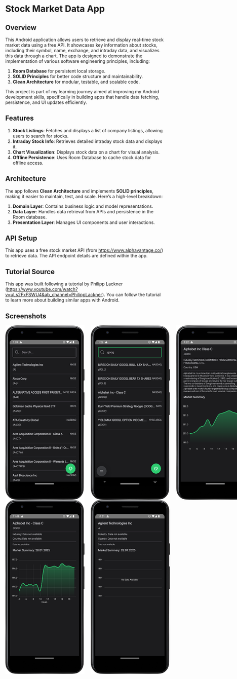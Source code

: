 # Stock Market Data App
## Overview
This Android application allows users to retrieve and display real-time stock market data using a free API. It showcases key information about stocks, including their symbol, name, exchange, and intraday data, and visualizes this data through a chart. The app is designed to demonstrate the implementation of various software engineering principles, including:
1. **Room Database** for persistent local storage.
2. **SOLID Principles** for better code structure and maintainability.
3. **Clean Architecture** for modular, testable, and scalable code.

This project is part of my learning journey aimed at improving my Android development skills, specifically in building apps that handle data fetching, persistence, and UI updates efficiently.

## Features
1. **Stock Listings**: Fetches and displays a list of company listings, allowing users to search for stocks.
2. **Intraday Stock Info**: Retrieves detailed intraday stock data and displays it.
3. **Chart Visualization**: Displays stock data on a chart for visual analysis.
4. **Offline Persistence**: Uses Room Database to cache stock data for offline access.

## Architecture
The app follows **Clean Architecture** and implements **SOLID principles**, making it easier to maintain, test, and scale. Here’s a high-level breakdown:
1. **Domain Layer**: Contains business logic and model representations.
2. **Data Layer**: Handles data retrieval from APIs and persistence in the Room database.
3. **Presentation Layer**: Manages UI components and user interactions.

## API Setup
This app uses a free stock market API (from https://www.alphavantage.co/)  to retrieve data. The API endpoint details are defined within the app.

## Tutorial Source
This app was built following a tutorial by Philipp Lackner (https://www.youtube.com/watch?v=uLs2FxFSWU4&ab_channel=PhilippLackner). You can follow the tutorial to learn more about building similar apps with Android.

## Screenshots
<div style="display: flex; justify-content: space-evenly; gap: 20px;">
  <img src="https://github.com/Tyler-dev-eng/StockLens/blob/main/Screenshot_20250128_132112.png" width="250" height="550" />
  <img src="https://github.com/Tyler-dev-eng/StockLens/blob/main/Screenshot_20250128_132238.png" width="250" height="550" />
  <img src="https://github.com/Tyler-dev-eng/StockLens/blob/main/Screenshot_20250128_132305.png" width="250" height="550" />
</div>
<div style="display: flex; justify-content: space-evenly; gap: 20px;">
  <img src="https://github.com/Tyler-dev-eng/StockLens/blob/main/Screenshot_20250129_114929.png" width="250" height="550" />
  <img src="https://github.com/Tyler-dev-eng/StockLens/blob/main/Screenshot_20250129_115107.png" width="250" height="550" />
</div>
